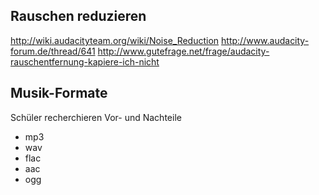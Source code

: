 ## Rauschen reduzieren
http://wiki.audacityteam.org/wiki/Noise_Reduction
http://www.audacity-forum.de/thread/641
http://www.gutefrage.net/frage/audacity-rauschentfernung-kapiere-ich-nicht

## Musik-Formate
Schüler recherchieren Vor- und Nachteile

* mp3
* wav
* flac
* aac
* ogg
